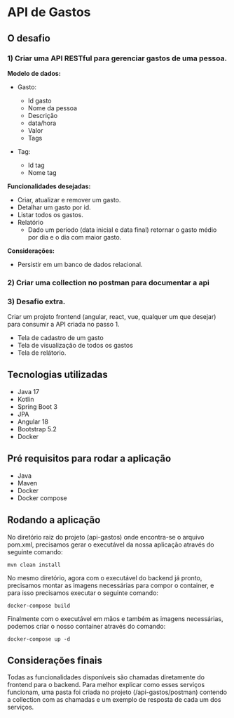 # API de Gastos
## O desafio

### 1) Criar uma API RESTful para gerenciar gastos de uma pessoa.
     
**Modelo de dados:**
* Gasto:
  - Id gasto
  - Nome da pessoa
  - Descrição
  - data/hora
  - Valor
  - Tags

  
* Tag:
  * Id tag
  * Nome tag

**Funcionalidades desejadas:**

* Criar, atualizar e remover um gasto.
* Detalhar um gasto por id.
* Listar todos os gastos.
* Relatório 
  * Dado um período (data inicial e data final) retornar o gasto médio por dia e o dia
  com maior gasto.


**Considerações:**
* Persistir em um banco de dados relacional.


### 2) Criar uma collection no postman para documentar a api


### 3) Desafio extra. 
Criar um projeto frontend (angular, react, vue, qualquer um que desejar)
   para consumir a API criada no passo 1.
* Tela de cadastro de um gasto
* Tela de visualização de todos os gastos
* Tela de relátorio.

## Tecnologias utilizadas

* Java 17
* Kotlin
* Spring Boot 3
* JPA
* Angular 18
* Bootstrap 5.2
* Docker

## Pré requisitos para rodar a aplicação

* Java
* Maven
* Docker
* Docker compose

## Rodando a aplicação

No diretório raiz do projeto (api-gastos) onde encontra-se o arquivo pom.xml, 
precisamos gerar o executável da nossa aplicação através do seguinte comando:

``` mvn clean install ```

No mesmo diretório, agora com o executável do backend já pronto, precisamos 
montar as imagens necessárias para compor o container, e para isso precisamos
executar o seguinte comando:

``` docker-compose build ```

Finalmente com o executável em mãos e também as imagens necessárias, podemos
criar o nosso container através do comando:

``` docker-compose up -d ```

## Considerações finais

Todas as funcionalidades disponíveis são chamadas diretamente do frontend
para o backend. Para melhor explicar como esses serviços funcionam, uma pasta
foi criada no projeto (/api-gastos/postman) contendo a collection com as chamadas
e um exemplo de resposta de cada um dos serviços.